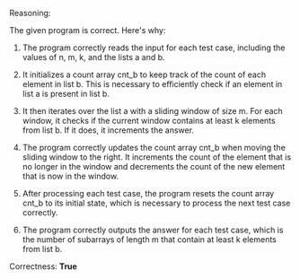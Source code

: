 Reasoning:

The given program is correct. Here's why:

1. The program correctly reads the input for each test case, including the values of n, m, k, and the lists a and b.

2. It initializes a count array cnt_b to keep track of the count of each element in list b. This is necessary to efficiently check if an element in list a is present in list b.

3. It then iterates over the list a with a sliding window of size m. For each window, it checks if the current window contains at least k elements from list b. If it does, it increments the answer.

4. The program correctly updates the count array cnt_b when moving the sliding window to the right. It increments the count of the element that is no longer in the window and decrements the count of the new element that is now in the window.

5. After processing each test case, the program resets the count array cnt_b to its initial state, which is necessary to process the next test case correctly.

6. The program correctly outputs the answer for each test case, which is the number of subarrays of length m that contain at least k elements from list b.

Correctness: **True**